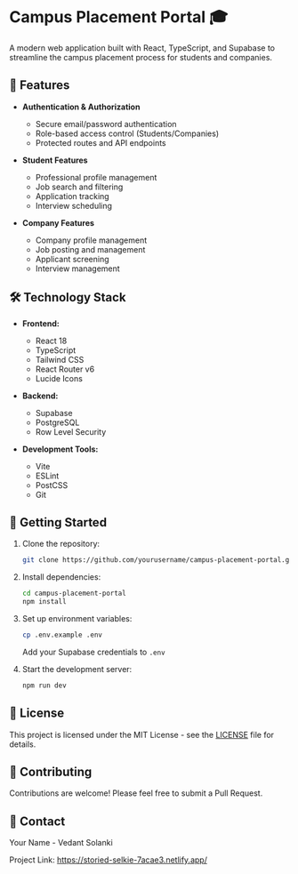# Campus Placement Portal 🎓

A modern web application built with React, TypeScript, and Supabase to streamline the campus placement process for students and companies.

## 🌟 Features

- **Authentication & Authorization**
  - Secure email/password authentication
  - Role-based access control (Students/Companies)
  - Protected routes and API endpoints

- **Student Features**
  - Professional profile management
  - Job search and filtering
  - Application tracking
  - Interview scheduling

- **Company Features**
  - Company profile management
  - Job posting and management
  - Applicant screening
  - Interview management

## 🛠️ Technology Stack

- **Frontend:**
  - React 18
  - TypeScript
  - Tailwind CSS
  - React Router v6
  - Lucide Icons

- **Backend:**
  - Supabase
  - PostgreSQL
  - Row Level Security

- **Development Tools:**
  - Vite
  - ESLint
  - PostCSS
  - Git

## 🚀 Getting Started

1. Clone the repository:
   ```bash
   git clone https://github.com/yourusername/campus-placement-portal.git
   ```

2. Install dependencies:
   ```bash
   cd campus-placement-portal
   npm install
   ```

3. Set up environment variables:
   ```bash
   cp .env.example .env
   ```
   Add your Supabase credentials to `.env`

4. Start the development server:
   ```bash
   npm run dev
   ```

## 📝 License

This project is licensed under the MIT License - see the [LICENSE](LICENSE) file for details.

## 🤝 Contributing

Contributions are welcome! Please feel free to submit a Pull Request.

## 📧 Contact

Your Name - Vedant Solanki

Project Link: https://storied-selkie-7acae3.netlify.app/
